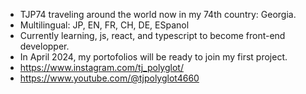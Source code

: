 - TJP74 traveling around the world now in my 74th country: Georgia.
- Multilingual: JP, EN, FR, CH, DE, ESpanol
- Currently learning, js, react, and typescript to become front-end developper.
- In April 2024, my portofolios will be ready to join my first project.
- https://www.instagram.com/tj_polyglot/
- https://www.youtube.com/@tjpolyglot4660
